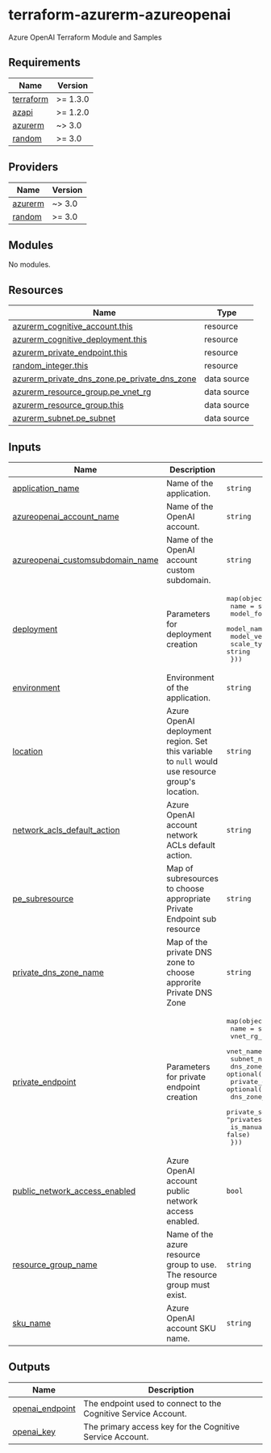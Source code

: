 # terraform-azurerm-azureopenai
Azure OpenAI Terraform Module and Samples

<!-- BEGIN_TF_DOCS -->
## Requirements

| Name                                                                      | Version  |
|---------------------------------------------------------------------------|----------|
| <a name="requirement_terraform"></a> [terraform](#requirement\_terraform) | >= 1.3.0 |
| <a name="requirement_azapi"></a> [azapi](#requirement\_azapi)             | >= 1.2.0 |
| <a name="requirement_azurerm"></a> [azurerm](#requirement\_azurerm)       | ~> 3.0   |
| <a name="requirement_random"></a> [random](#requirement\_random)          | >= 3.0   |

## Providers

| Name                                                          | Version |
|---------------------------------------------------------------|---------|
| <a name="provider_azurerm"></a> [azurerm](#provider\_azurerm) | ~> 3.0  |
| <a name="provider_random"></a> [random](#provider\_random)    | >= 3.0  |

## Modules

No modules.

## Resources

| Name                                                                                                                                                | Type        |
|-----------------------------------------------------------------------------------------------------------------------------------------------------|-------------|
| [azurerm_cognitive_account.this](https://registry.terraform.io/providers/hashicorp/azurerm/latest/docs/resources/cognitive_account)                 | resource    |
| [azurerm_cognitive_deployment.this](https://registry.terraform.io/providers/hashicorp/azurerm/latest/docs/resources/cognitive_deployment)           | resource    |
| [azurerm_private_endpoint.this](https://registry.terraform.io/providers/hashicorp/azurerm/latest/docs/resources/private_endpoint)                   | resource    |
| [random_integer.this](https://registry.terraform.io/providers/hashicorp/random/latest/docs/resources/integer)                                       | resource    |
| [azurerm_private_dns_zone.pe_private_dns_zone](https://registry.terraform.io/providers/hashicorp/azurerm/latest/docs/data-sources/private_dns_zone) | data source |
| [azurerm_resource_group.pe_vnet_rg](https://registry.terraform.io/providers/hashicorp/azurerm/latest/docs/data-sources/resource_group)              | data source |
| [azurerm_resource_group.this](https://registry.terraform.io/providers/hashicorp/azurerm/latest/docs/data-sources/resource_group)                    | data source |
| [azurerm_subnet.pe_subnet](https://registry.terraform.io/providers/hashicorp/azurerm/latest/docs/data-sources/subnet)                               | data source |

## Inputs

| Name                                                                                                                                   | Description                                                                                      | Type                                                                                                                                                                                                                                                                                                                                                                                                                                                                                                                                                                      | Default                          | Required |
|----------------------------------------------------------------------------------------------------------------------------------------|--------------------------------------------------------------------------------------------------|---------------------------------------------------------------------------------------------------------------------------------------------------------------------------------------------------------------------------------------------------------------------------------------------------------------------------------------------------------------------------------------------------------------------------------------------------------------------------------------------------------------------------------------------------------------------------|----------------------------------|:--------:|
| <a name="input_application_name"></a> [application\_name](#input\_application\_name)                                                   | Name of the application.                                                                         | `string`                                                                                                                                                                                                                                                                                                                                                                                                                                                                                                                                                                  | `""`                             |    no    |
| <a name="input_azureopenai_account_name"></a> [azureopenai\_account\_name](#input\_azureopenai\_account\_name)                         | Name of the OpenAI account.                                                                      | `string`                                                                                                                                                                                                                                                                                                                                                                                                                                                                                                                                                                  | `""`                             |    no    |
| <a name="input_azureopenai_customsubdomain_name"></a> [azureopenai\_customsubdomain\_name](#input\_azureopenai\_customsubdomain\_name) | Name of the OpenAI account custom subdomain.                                                     | `string`                                                                                                                                                                                                                                                                                                                                                                                                                                                                                                                                                                  | `""`                             |    no    |
| <a name="input_deployment"></a> [deployment](#input\_deployment)                                                                       | Parameters for deployment creation                                                               | <pre>map(object({<br>    name          = string<br>    model_format  = string<br>    model_name    = string<br>    model_version = string<br>    scale_type    = string<br>  }))</pre>                                                                                                                                                                                                                                                                                                                                                                                    | `{}`                             |    no    |
| <a name="input_environment"></a> [environment](#input\_environment)                                                                    | Environment of the application.                                                                  | `string`                                                                                                                                                                                                                                                                                                                                                                                                                                                                                                                                                                  | `""`                             |    no    |
| <a name="input_location"></a> [location](#input\_location)                                                                             | Azure OpenAI deployment region. Set this variable to `null` would use resource group's location. | `string`                                                                                                                                                                                                                                                                                                                                                                                                                                                                                                                                                                  | n/a                              |   yes    |
| <a name="input_network_acls_default_action"></a> [network\_acls\_default\_action](#input\_network\_acls\_default\_action)              | Azure OpenAI account network ACLs default action.                                                | `string`                                                                                                                                                                                                                                                                                                                                                                                                                                                                                                                                                                  | `"Deny"`                         |    no    |
| <a name="input_pe_subresource"></a> [pe\_subresource](#input\_pe\_subresource)                                                         | Map of subresources to choose appropriate Private Endpoint sub resource                          | `string`                                                                                                                                                                                                                                                                                                                                                                                                                                                                                                                                                                  | `"account"`                      |    no    |
| <a name="input_private_dns_zone_name"></a> [private\_dns\_zone\_name](#input\_private\_dns\_zone\_name)                                | Map of the private DNS zone to choose approrite Private DNS Zone                                 | `string`                                                                                                                                                                                                                                                                                                                                                                                                                                                                                                                                                                  | `"privatelink.openai.azure.com"` |    no    |
| <a name="input_private_endpoint"></a> [private\_endpoint](#input\_private\_endpoint)                                                   | Parameters for private endpoint creation                                                         | <pre>map(object({<br>    name                            = string<br>    vnet_rg_name                    = string<br>    vnet_name                       = string<br>    subnet_name                     = string<br>    dns_zone_rg_name                = optional(string, "default")<br>    private_dns_entry_enabled       = optional(bool, false)<br>    dns_zone_group_name             = string<br>    private_service_connection_name = optional(string, "privateserviceconnection")<br>    is_manual_connection            = optional(bool, false)<br>  }))</pre> | `{}`                             |    no    |
| <a name="input_public_network_access_enabled"></a> [public\_network\_access\_enabled](#input\_public\_network\_access\_enabled)        | Azure OpenAI account public network access enabled.                                              | `bool`                                                                                                                                                                                                                                                                                                                                                                                                                                                                                                                                                                    | `false`                          |    no    |
| <a name="input_resource_group_name"></a> [resource\_group\_name](#input\_resource\_group\_name)                                        | Name of the azure resource group to use. The resource group must exist.                          | `string`                                                                                                                                                                                                                                                                                                                                                                                                                                                                                                                                                                  | n/a                              |   yes    |
| <a name="input_sku_name"></a> [sku\_name](#input\_sku\_name)                                                                           | Azure OpenAI account SKU name.                                                                   | `string`                                                                                                                                                                                                                                                                                                                                                                                                                                                                                                                                                                  | `"S0"`                           |    no    |

## Outputs

| Name                                                                                | Description                                                    |
|-------------------------------------------------------------------------------------|----------------------------------------------------------------|
| <a name="output_openai_endpoint"></a> [openai\_endpoint](#output\_openai\_endpoint) | The endpoint used to connect to the Cognitive Service Account. |
| <a name="output_openai_key"></a> [openai\_key](#output\_openai\_key)                | The primary access key for the Cognitive Service Account.      |
<!-- END_TF_DOCS -->
